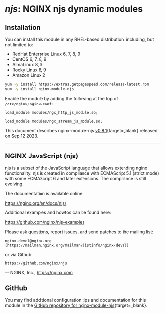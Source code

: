 # *njs*: NGINX njs dynamic modules


## Installation

You can install this module in any RHEL-based distribution, including, but not limited to:

* RedHat Enterprise Linux 6, 7, 8, 9
* CentOS 6, 7, 8, 9
* AlmaLinux 8, 9
* Rocky Linux 8, 9
* Amazon Linux 2

```bash
yum -y install https://extras.getpagespeed.com/release-latest.rpm
yum -y install nginx-module-njs
```

Enable the module by adding the following at the top of `/etc/nginx/nginx.conf`:

```nginx
load_module modules/ngx_http_js_module.so;
```
```nginx
load_module modules/ngx_stream_js_module.so;
```


This document describes nginx-module-njs [v0.8.1](https://github.com/nginx/njs/releases/tag/0.8.1){target=_blank} 
released on Sep 12 2023.

<hr />

## NGINX JavaScript (njs)

njs is a subset of the JavaScript language that allows extending nginx
functionality. njs is created in compliance with ECMAScript 5.1 (strict mode)
with some ECMAScript 6 and later extensions. The compliance is still evolving.

The documentation is available online:

  https://nginx.org/en/docs/njs/

Additional examples and howtos can be found here:

  https://github.com/nginx/njs-examples

Please ask questions, report issues, and send patches to the mailing list:

    nginx-devel@nginx.org (https://mailman.nginx.org/mailman/listinfo/nginx-devel)

or via Github:

    https://github.com/nginx/njs

--
NGINX, Inc., https://nginx.com

## GitHub

You may find additional configuration tips and documentation for this module in the [GitHub 
repository for 
nginx-module-njs](https://github.com/nginx/njs){target=_blank}.